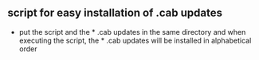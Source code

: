 ## script for easy installation of  .cab updates
- put the script and the * .cab updates in the same directory and when executing the script, the * .cab updates will be installed in alphabetical order
